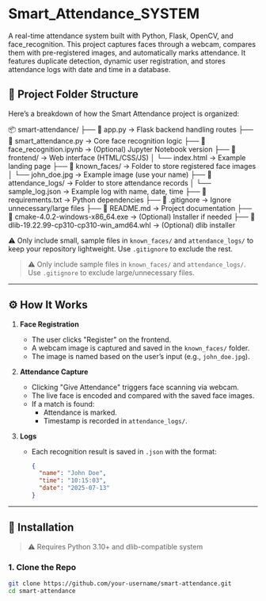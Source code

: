 # Smart_Attendance_SYSTEM
A real-time attendance system built with Python, Flask, OpenCV, and face_recognition. This project captures faces through a webcam, compares them with pre-registered images, and automatically marks attendance. It features duplicate detection, dynamic user registration, and stores attendance logs with date and time in a database.

## 📁 Project Folder Structure

Here’s a breakdown of how the Smart Attendance project is organized:

📦 smart-attendance/
├── 📄 app.py                      → Flask backend handling routes
├── 📄 smart_attendance.py         → Core face recognition logic
├── 📄 face_recognition.ipynb      → (Optional) Jupyter Notebook version
├── 📁 frontend/                   → Web interface (HTML/CSS/JS)
│   └── index.html                 → Example landing page
├── 📁 known_faces/                → Folder to store registered face images
│   └── john_doe.jpg               → Example image (use your name)
├── 📁 attendance_logs/            → Folder to store attendance records
│   └── sample_log.json            → Example log with name, date, time
├── 📄 requirements.txt            → Python dependencies
├── 📄 .gitignore                  → Ignore unnecessary/large files
├── 📄 README.md                   → Project documentation
├── 📄 cmake-4.0.2-windows-x86_64.exe   → (Optional) Installer if needed
├── 📄 dlib-19.22.99-cp310-cp310-win_amd64.whl → (Optional) dlib installer


⚠️ Only include small, sample files in `known_faces/` and `attendance_logs/` to keep your repository lightweight. Use `.gitignore` to exclude the rest.


> ⚠️ Only include sample files in `known_faces/` and `attendance_logs/`. Use `.gitignore` to exclude large/unnecessary files.

---

## ⚙️ How It Works

1. **Face Registration**
   - The user clicks "Register" on the frontend.
   - A webcam image is captured and saved in the `known_faces/` folder.
   - The image is named based on the user’s input (e.g., `john_doe.jpg`).

2. **Attendance Capture**
   - Clicking "Give Attendance" triggers face scanning via webcam.
   - The live face is encoded and compared with the saved face images.
   - If a match is found:
     - Attendance is marked.
     - Timestamp is recorded in `attendance_logs/`.

3. **Logs**
   - Each recognition result is saved in `.json` with the format:
     ```json
     {
       "name": "John Doe",
       "time": "10:15:03",
       "date": "2025-07-13"
     }
     ```

---

## 🧰 Installation

> ⚠️ Requires Python 3.10+ and dlib-compatible system

### 1. Clone the Repo
```bash
git clone https://github.com/your-username/smart-attendance.git
cd smart-attendance
